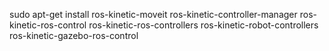 sudo apt-get install ros-kinetic-moveit ros-kinetic-controller-manager ros-kinetic-ros-control ros-kinetic-ros-controllers ros-kinetic-robot-controllers ros-kinetic-gazebo-ros-control




